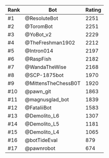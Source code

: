 Rank|Bot|Rating
---|---|---
#1|@ResoluteBot|2251
#2|@ToromBot|2251
#3|@YoBot_v2|2229
#4|@TheFreshman1902|2212
#5|@Intron014|2197
#6|@RaspFish|2182
#7|@WandaTheWise|2168
#8|@SCP-1875bot|1970
#9|@MittensTheChessB0T|1920
#10|@pawn_git|1863
#11|@magnusglad_bot|1839
#12|@FataliiBot|1583
#13|@Demolito_L6|1307
#14|@Demolito_L5|1181
#15|@Demolito_L4|1065
#16|@botTideEval|879
#17|@pawnrobot|674
